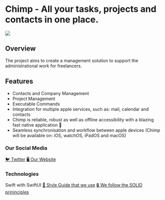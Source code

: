 # Chimp - All your tasks, projects and contacts in one place.

![](https://i.ibb.co/NjzXDw8/Chimp-Laying.jpg)

## Overview 
The project aims to create a management solution to support the administrational work for freelancers.

## Features
- Contacts and Company Management
- Project Management
- Executable Commands
- Integration for multiple apple services, such as: mail, calendar and contacts
- Chimp is reliable, robust as well as offline accessibility with a blazing fast native application 🚀
- Seamless synchronisation and workflow between apple devices (Chimp will be available on: iOS, watchOS, iPadOS and macOS)

### Our Social Media
[🐦 Twitter](https://twitter.com/chimpberlin)
[🖥 Our Website](https://chimp.berlin/en)


### Technologies
Swift with SwiftUI
[🎨 Style Guide that we use](https://github.com/raywenderlich/swift-style-guide)
[🔒 We follow the SOLID prininciples](https://medium.com/flawless-app-stories/s-o-l-i-d-principle-with-swift-b42f597ba7e2)